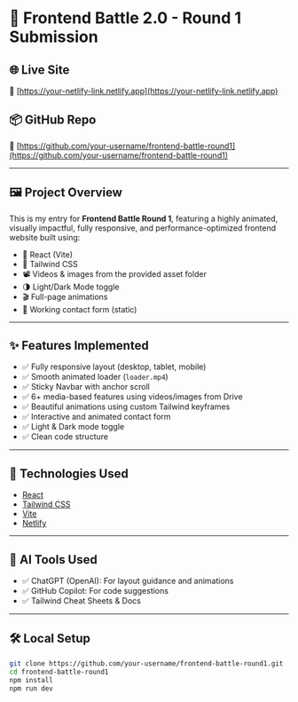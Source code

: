# 🚀 Frontend Battle 2.0 - Round 1 Submission

## 🌐 Live Site
🔗 [https://your-netlify-link.netlify.app](https://your-netlify-link.netlify.app)

## 📦 GitHub Repo
🔗 [https://github.com/your-username/frontend-battle-round1](https://github.com/your-username/frontend-battle-round1)

---

## 🖼️ Project Overview

This is my entry for **Frontend Battle Round 1**, featuring a highly animated, visually impactful, fully responsive, and performance-optimized frontend website built using:

- 🌟 React (Vite)
- 🎨 Tailwind CSS
- 📽️ Videos & images from the provided asset folder
- 🌗 Light/Dark Mode toggle
- 🎬 Full-page animations
- 💌 Working contact form (static)

---

## ✨ Features Implemented

- ✅ Fully responsive layout (desktop, tablet, mobile)
- ✅ Smooth animated loader (`loader.mp4`)
- ✅ Sticky Navbar with anchor scroll
- ✅ 6+ media-based features using videos/images from Drive
- ✅ Beautiful animations using custom Tailwind keyframes
- ✅ Interactive and animated contact form
- ✅ Light & Dark mode toggle
- ✅ Clean code structure

---

## 🧪 Technologies Used

- [React](https://reactjs.org/)
- [Tailwind CSS](https://tailwindcss.com/)
- [Vite](https://vitejs.dev/)
- [Netlify](https://www.netlify.com/)

---

## 🤖 AI Tools Used

- ✅ ChatGPT (OpenAI): For layout guidance and animations
- ✅ GitHub Copilot: For code suggestions
- ✅ Tailwind Cheat Sheets & Docs

---

## 🛠️ Local Setup

```bash
git clone https://github.com/your-username/frontend-battle-round1.git
cd frontend-battle-round1
npm install
npm run dev
